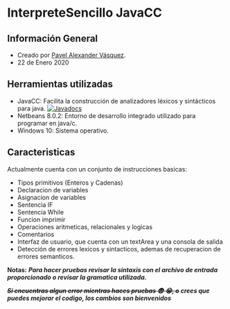 # InterpreteSencillo JavaCC
## Información General
- Creado por [Pavel Alexander Vásquez](https://github.com/PvasquezF).
- 22 de Enero 2020

## Herramientas utilizadas
- JavaCC: Facilita la construcción de analizadores léxicos y sintácticos para java. [![Javadocs](https://www.javadoc.io/badge/net.java.dev.javacc/javacc.svg)](https://www.javadoc.io/doc/net.java.dev.javacc/javacc)
- Netbeans 8.0.2: Entorno de desarrollo integrado utilizado para programar en java/c.
- Windows 10: Sistema operativo.

## Caracteristicas
Actualmente cuenta con un conjunto de instrucciones basicas:
- Tipos primitivos (Enteros y Cadenas)
- Declaracion de variables 
- Asignacion de variables
- Sentencia IF 
- Sentencia While
- Funcion imprimir
- Operaciones aritmeticas, relacionales y logicas
- Comentarios
- Interfaz de usuario, que cuenta con un textArea y una consola de salida
- Detección de errores lexicos y sintacticos, ademas de recuperacion de errores semanticos.

**Notas:**
***Para hacer pruebas revisar la sintaxis con el archivo de entrada proporcionado o revisar la gramatica utilizada.***

***~~Si encuentras algun error mientras haces pruebas :fearful: :sob:, o~~ crees que puedes mejorar el codigo, los cambios son bienvenidos***
